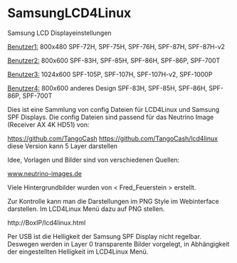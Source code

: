 # SamsungLCD4Linux

Samsung LCD Displayeinstellungen

<Benutzer1:>  800x480
SPF-72H, SPF-75H, SPF-76H, SPF-87H, SPF-87H-v2

<Benutzer2:>  800x600
SPF-83H, SPF-85H, SPF-86H, SPF-86P, SPF-700T 

<Benutzer3:>  1024x600
SPF-105P, SPF-107H, SPF-107H-v2, SPF-1000P

<Benutzer4:>  800x600 anderes Design
SPF-83H, SPF-85H, SPF-86H, SPF-86P, SPF-700T 

Dies ist eine Sammlung von config Dateien für LCD4Linux und Samsung SPF Displays.
Die config Dateien sind passend für das Neutrino Image (Receiver AX 4K HD51) von:

https://github.com/TangoCash
https://github.com/TangoCash/lcd4linux diese Version kann 5 Layer darstellen

Idee, Vorlagen und Bilder sind von verschiedenen Quellen:

www.neutrino-images.de

Viele Hintergrundbilder wurden von < Fred_Feuerstein > erstellt.

Zur Kontrolle kann man die Darstellungen im PNG Style im Webinterface darstellen.
Im LCD4Linux Menü dazu auf PNG stellen.

http://BoxIP/lcd4linux.html

Per USB ist die Helligkeit der Samsung SPF Display nicht regelbar.
Deswegen werden in Layer 0 transparente Bilder vorgelegt,
in Abhängigkeit der eingestellten Helligkeit im LCD4Linux Menü.



